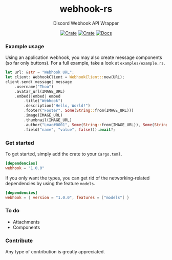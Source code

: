 <div align="center">

# webhook-rs

Discord Webhook API Wrapper

[![Crate](https://img.shields.io/crates/d/webhook?style=flat-square)](https://crates.io/crates/webhook) [![Crate](https://img.shields.io/crates/v/webhook?style=flat-square)](https://crates.io/crates/webhook) [![Docs](https://img.shields.io/docsrs/webhook?style=flat-square)](https://docs.rs/webhook/latest/webhook/)
</div>

### Example usage
Using an application webhook, you may also create message components (so far only buttons).
For a full example, take a look at `examples/example.rs`.
```rust
let url: &str = "Webhook URL";
let client: WebhookClient = WebhookClient::new(URL);
client.send(|message| message
    .username("Thoo")
    .avatar_url(IMAGE_URL)
    .embed(|embed| embed
        .title("Webhook")
        .description("Hello, World!")
        .footer("Footer", Some(String::from(IMAGE_URL)))
        .image(IMAGE_URL)
        .thumbnail(IMAGE_URL)
        .author("Lmao#0001", Some(String::from(IMAGE_URL)), Some(String::from(IMAGE_URL)))
        .field("name", "value", false))).await?;
```

### Get started
To get started, simply add the crate to your `Cargo.toml`.

```toml
[dependencies]
webhook = "1.0.0"
```

If you only want the types, you can get rid of the networking-related
dependencies by using the feature `models`.

```toml
[dependencies]
webhook = { version = "1.0.0", features = ["models"] }
```

### To do
- Attachments
- Components

### Contribute
Any type of contribution is greatly appreciated.
